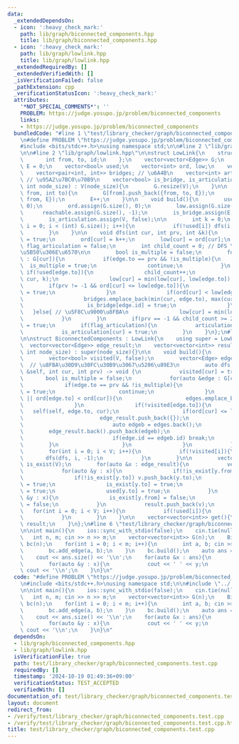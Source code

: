 ```yaml
---
data:
  _extendedDependsOn:
  - icon: ':heavy_check_mark:'
    path: lib/graph/biconnected_components.hpp
    title: lib/graph/biconnected_components.hpp
  - icon: ':heavy_check_mark:'
    path: lib/graph/lowlink.hpp
    title: lib/graph/lowlink.hpp
  _extendedRequiredBy: []
  _extendedVerifiedWith: []
  _isVerificationFailed: false
  _pathExtension: cpp
  _verificationStatusIcon: ':heavy_check_mark:'
  attributes:
    '*NOT_SPECIAL_COMMENTS*': ''
    PROBLEM: https://judge.yosupo.jp/problem/biconnected_components
    links:
    - https://judge.yosupo.jp/problem/biconnected_components
  bundledCode: "#line 1 \"test/library_checker/graph/biconnected_components.test.cpp\"\
    \n#define PROBLEM \"https://judge.yosupo.jp/problem/biconnected_components\"\n\
    #include <bits/stdc++.h>\nusing namespace std;\n\n#line 2 \"lib/graph/biconnected_components.hpp\"\
    \n\n#line 2 \"lib/graph/lowlink.hpp\"\n\nstruct LowLink{\n    struct Edge{\n \
    \       int from, to, id;\n    };\n    vector<vector<Edge>> G;\n    int V = 0,\
    \ E = 0;\n    vector<bool> used;\n    vector<int> ord, low;\n    vector<int> reachable;\n\
    \    vector<pair<int, int>> bridges; // \u6A4B\n    vector<int> articulations;\
    \ // \u95A2\u7BC0\u70B9\n    vector<bool> is_bridge, is_articulation;\n\n    LowLink(const\
    \ int node_size) : V(node_size){\n        G.resize(V);\n    }\n\n    void add_edge(int\
    \ from, int to){\n        G[from].push_back({from, to, E});\n        G[to].push_back({to,\
    \ from, E});\n        E++;\n    }\n\n    void build(){\n        used.assign(G.size(),\
    \ 0);\n        ord.assign(G.size(), 0);\n        low.assign(G.size(), 0);\n  \
    \      reachable.assign(G.size(), -1);\n        is_bridge.assign(E, false);\n\
    \        is_articulation.assign(V, false);\n\n        int k = 0;\n        for(int\
    \ i = 0; i < (int) G.size(); i++){\n            if(!used[i]) dfs(i, -1, k);\n\
    \        }\n    }\n\n    void dfs(int cur, int prv, int &k){\n        used[cur]\
    \ = true;\n        ord[cur] = k++;\n        low[cur] = ord[cur];\n        bool\
    \ flag_articulation = false;\n        int child_count = 0; // DFS \u6728\u306E\
    \u5B50\u306E\u6570\n\n        bool is_multiple = false;\n        for(auto &edge\
    \ : G[cur]){\n            if(edge.to == prv && !is_multiple){\n              \
    \  is_multiple = true;\n                continue;\n            }\n           \
    \ if(!used[edge.to]){\n                child_count++;\n                dfs(edge.to,\
    \ cur, k);\n                low[cur] = min(low[cur], low[edge.to]);\n        \
    \        if(prv != -1 && ord[cur] <= low[edge.to]){\n                    flag_articulation\
    \ = true;\n                }\n                if(ord[cur] < low[edge.to]){\n \
    \                   bridges.emplace_back(min(cur, edge.to), max(cur, edge.to));\n\
    \                    is_bridge[edge.id] = true;\n                }\n         \
    \   }else{ // \u5F8C\u9000\u8FBA\n                low[cur] = min(low[cur], ord[edge.to]);\n\
    \            }\n        }\n        if(prv == -1 && child_count >= 2) flag_articulation\
    \ = true;\n        if(flag_articulation){\n            articulations.push_back(cur);\n\
    \            is_articulation[cur] = true;\n        }\n    }\n};\n#line 4 \"lib/graph/biconnected_components.hpp\"\
    \n\nstruct BiconnectedComponents : LowLink{\n    using super = LowLink;\n\n  \
    \  vector<vector<Edge>> edge_result;\n    vector<vector<int>> result;\n\n    BiconnectedComponents(const\
    \ int node_size) : super(node_size){}\n\n    void build(){\n        super::build();\n\
    \        vector<bool> visited(V, false);\n        vector<Edge> edges;\n      \
    \  // \u8FBA\u30D9\u30FC\u30B9\u3067\u5206\u89E3\n        auto dfs = [&](auto\
    \ &self, int cur, int prv) -> void {\n            visited[cur] = true;\n     \
    \       bool is_multiple = false;\n            for(auto &edge : G[cur]){\n   \
    \             if(edge.to == prv && !is_multiple){\n                    is_multiple\
    \ = true;\n                    continue;\n                }\n                if(!visited[edge.to]\
    \ || ord[edge.to] < ord[cur]){\n                    edges.emplace_back(edge);\n\
    \                }\n                if(!visited[edge.to]){\n                 \
    \   self(self, edge.to, cur);\n                    if(ord[cur] <= low[edge.to]){\n\
    \                        edge_result.push_back({});\n                        while(true){\n\
    \                            auto edgeb = edges.back();\n                    \
    \        edge_result.back().push_back(edgeb);\n                            edges.pop_back();\n\
    \                            if(edge.id == edgeb.id) break;\n                \
    \        }\n                    }\n                }\n            }\n        };\n\
    \        for(int i = 0; i < V; i++){\n            if(!visited[i]){\n         \
    \       dfs(dfs, i, -1);\n            }\n        }\n\n        vector<bool> used(V),\
    \ is_exist(V);\n        for(auto &x : edge_result){\n            vector<int> v;\n\
    \            for(auto &y : x){\n                if(!is_exist[y.from]) v.push_back(y.from);\n\
    \                if(!is_exist[y.to]) v.push_back(y.to);\n                is_exist[y.from]\
    \ = true;\n                is_exist[y.to] = true;\n                used[y.from]\
    \ = true;\n                used[y.to] = true;\n            }\n            for(auto\
    \ &y : x){\n                is_exist[y.from] = false;\n                is_exist[y.to]\
    \ = false;\n            }\n            result.push_back(v);\n        }\n     \
    \   for(int i = 0; i < V; i++){\n            if(!used[i]){\n                result.push_back({i});\n\
    \            }\n        }\n    }\n\n    vector<vector<int>> get(){\n        return\
    \ result;\n    }\n};\n#line 6 \"test/library_checker/graph/biconnected_components.test.cpp\"\
    \n\nint main(){\n    ios::sync_with_stdio(false);\n    cin.tie(nullptr);\n\n \
    \   int n, m; cin >> n >> m;\n    vector<vector<int>> G(n);\n    BiconnectedComponents\
    \ bc(n);\n    for(int i = 0; i < m; i++){\n        int a, b; cin >> a >> b;\n\
    \        bc.add_edge(a, b);\n    }\n    bc.build();\n    auto ans = bc.get();\n\
    \    cout << ans.size() << '\\n';\n    for(auto &x : ans){\n        cout << x.size();\n\
    \        for(auto &y : x){\n            cout << ' ' << y;\n        }\n       \
    \ cout << '\\n';\n    }\n}\n"
  code: "#define PROBLEM \"https://judge.yosupo.jp/problem/biconnected_components\"\
    \n#include <bits/stdc++.h>\nusing namespace std;\n\n#include \"../../../lib/graph/biconnected_components.hpp\"\
    \n\nint main(){\n    ios::sync_with_stdio(false);\n    cin.tie(nullptr);\n\n \
    \   int n, m; cin >> n >> m;\n    vector<vector<int>> G(n);\n    BiconnectedComponents\
    \ bc(n);\n    for(int i = 0; i < m; i++){\n        int a, b; cin >> a >> b;\n\
    \        bc.add_edge(a, b);\n    }\n    bc.build();\n    auto ans = bc.get();\n\
    \    cout << ans.size() << '\\n';\n    for(auto &x : ans){\n        cout << x.size();\n\
    \        for(auto &y : x){\n            cout << ' ' << y;\n        }\n       \
    \ cout << '\\n';\n    }\n}\n"
  dependsOn:
  - lib/graph/biconnected_components.hpp
  - lib/graph/lowlink.hpp
  isVerificationFile: true
  path: test/library_checker/graph/biconnected_components.test.cpp
  requiredBy: []
  timestamp: '2024-10-19 01:49:36+09:00'
  verificationStatus: TEST_ACCEPTED
  verifiedWith: []
documentation_of: test/library_checker/graph/biconnected_components.test.cpp
layout: document
redirect_from:
- /verify/test/library_checker/graph/biconnected_components.test.cpp
- /verify/test/library_checker/graph/biconnected_components.test.cpp.html
title: test/library_checker/graph/biconnected_components.test.cpp
---
```

